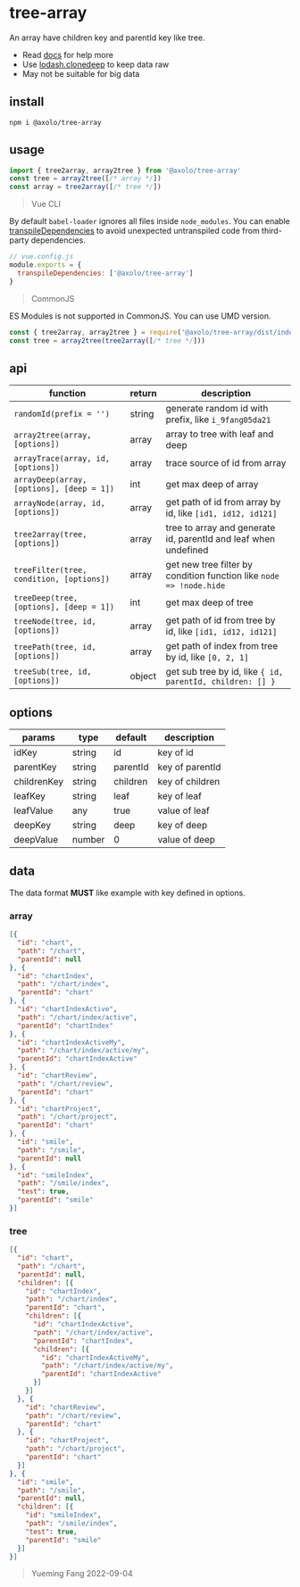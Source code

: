 # tree-array

An array have children key and parentId key like tree.

- Read [docs] for help more
- Use [lodash.clonedeep] to keep data raw
- May not be suitable for big data

## install

```shell
npm i @axolo/tree-array
```

## usage

```js
import { tree2array, array2tree } from '@axolo/tree-array'
const tree = array2tree([/* array */])
const array = tree2array([/* tree */])
```

> Vue CLI

By default `babel-loader` ignores all files inside `node_modules`.
You can enable [transpileDependencies] to avoid unexpected untranspiled code from third-party dependencies.

```js
// vue.config.js
module.exports = {
  transpileDependencies: ['@axolo/tree-array']
}
```

> CommonJS

ES Modules is not supported in CommonJS. You can use UMD version.

```js
const { tree2array, array2tree } = require('@axolo/tree-array/dist/index.umd.cjs')
const tree = array2tree(tree2array([/* tree */]))
```

## api

|                 function                  | return |                             description                             |
| ----------------------------------------- | ------ | ------------------------------------------------------------------- |
| `randomId(prefix = '')`                   | string | generate random id with prefix, like `i_9fang05da21`                |
| `array2tree(array, [options])`            | array  | array to tree with leaf and deep                                    |
| `arrayTrace(array, id, [options])`        | array  | trace source of id from array                                       |
| `arrayDeep(array, [options], [deep = 1])` | int    | get max deep of array                                               |
| `arrayNode(array, id, [options])`         | array  | get path of id from array by id, like `[id1, id12, id121]`          |
| `tree2array(tree, [options])`             | array  | tree to array and generate id, parentId and leaf when undefined     |
| `treeFilter(tree, condition, [options])`  | array  | get new tree filter by condition function like `node => !node.hide` |
| `treeDeep(tree, [options], [deep = 1])`   | int    | get max deep of tree                                                |
| `treeNode(tree, id, [options])`           | array  | get path of id from tree by id, like `[id1, id12, id121]`           |
| `treePath(tree, id, [options])`           | array  | get path of index from tree by id, like `[0, 2, 1]`                 |
| `treeSub(tree, id, [options])`            | object | get sub tree by id, like `{ id, parentId, children: [] }`           |

## options

|   params    |  type  | default  |   description   |
| ----------- | ------ | -------- | --------------- |
| idKey       | string | id       | key of id       |
| parentKey   | string | parentId | key of parentId |
| childrenKey | string | children | key of children |
| leafKey     | string | leaf     | key of leaf     |
| leafValue   | any    | true     | value of leaf   |
| deepKey     | string | deep     | key of deep     |
| deepValue   | number | 0        | value of deep   |

## data

The data format **MUST** like example with key defined in options.

### array

```json
[{
  "id": "chart",
  "path": "/chart",
  "parentId": null
}, {
  "id": "chartIndex",
  "path": "/chart/index",
  "parentId": "chart"
}, {
  "id": "chartIndexActive",
  "path": "/chart/index/active",
  "parentId": "chartIndex"
}, {
  "id": "chartIndexActiveMy",
  "path": "/chart/index/active/my",
  "parentId": "chartIndexActive"
}, {
  "id": "chartReview",
  "path": "/chart/review",
  "parentId": "chart"
}, {
  "id": "chartProject",
  "path": "/chart/project",
  "parentId": "chart"
}, {
  "id": "smile",
  "path": "/smile",
  "parentId": null
}, {
  "id": "smileIndex",
  "path": "/smile/index",
  "test": true,
  "parentId": "smile"
}]
```

### tree

```json
[{
  "id": "chart",
  "path": "/chart",
  "parentId": null,
  "children": [{
    "id": "chartIndex",
    "path": "/chart/index",
    "parentId": "chart",
    "children": [{
      "id": "chartIndexActive",
      "path": "/chart/index/active",
      "parentId": "chartIndex",
      "children": [{
        "id": "chartIndexActiveMy",
        "path": "/chart/index/active/my",
        "parentId": "chartIndexActive"
      }]
    }]
  }, {
    "id": "chartReview",
    "path": "/chart/review",
    "parentId": "chart"
  }, {
    "id": "chartProject",
    "path": "/chart/project",
    "parentId": "chart"
  }]
}, {
  "id": "smile",
  "path": "/smile",
  "parentId": null,
  "children": [{
    "id": "smileIndex",
    "path": "/smile/index",
    "test": true,
    "parentId": "smile"
  }]
}]
```

> Yueming Fang
> 2022-09-04

[docs]: https://axolo.github.io/tree-array/
[lodash.clonedeep]: https://www.npmjs.com/package/lodash.clonedeep
[transpileDependencies]: https://cli.vuejs.org/config/#transpiledependencies
